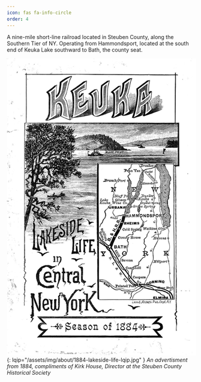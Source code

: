 ```yaml
---
icon: fas fa-info-circle
order: 4
---
```


A nine-mile short-line railroad located in Steuben County, along the Southern Tier of NY. Operating from Hammondsport, located at the south end of Keuka Lake southward to Bath, the county seat.

![Lakeside Life](/assets/img/about/1884-lakeside-life.jpg){: lqip="/assets/img/about/1884-lakeside-life-lqip.jpg" }
_An advertisment from 1884, compliments of Kirk House, Director at the Steuben County Historical Society_

